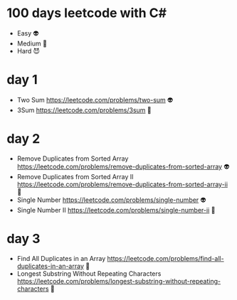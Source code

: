 # 100 days leetcode with C#

- Easy 👽
- Medium 👾
- Hard 😈

# day 1
- Two Sum https://leetcode.com/problems/two-sum 👽
- 3Sum https://leetcode.com/problems/3sum 👾
# day 2
- Remove Duplicates from Sorted Array https://leetcode.com/problems/remove-duplicates-from-sorted-array 👽
- Remove Duplicates from Sorted Array II https://leetcode.com/problems/remove-duplicates-from-sorted-array-ii 👾
- Single Number https://leetcode.com/problems/single-number 👽
- Single Number II https://leetcode.com/problems/single-number-ii 👾
# day 3
- Find All Duplicates in an Array https://leetcode.com/problems/find-all-duplicates-in-an-array 👾
- Longest Substring Without Repeating Characters https://leetcode.com/problems/longest-substring-without-repeating-characters 👾
